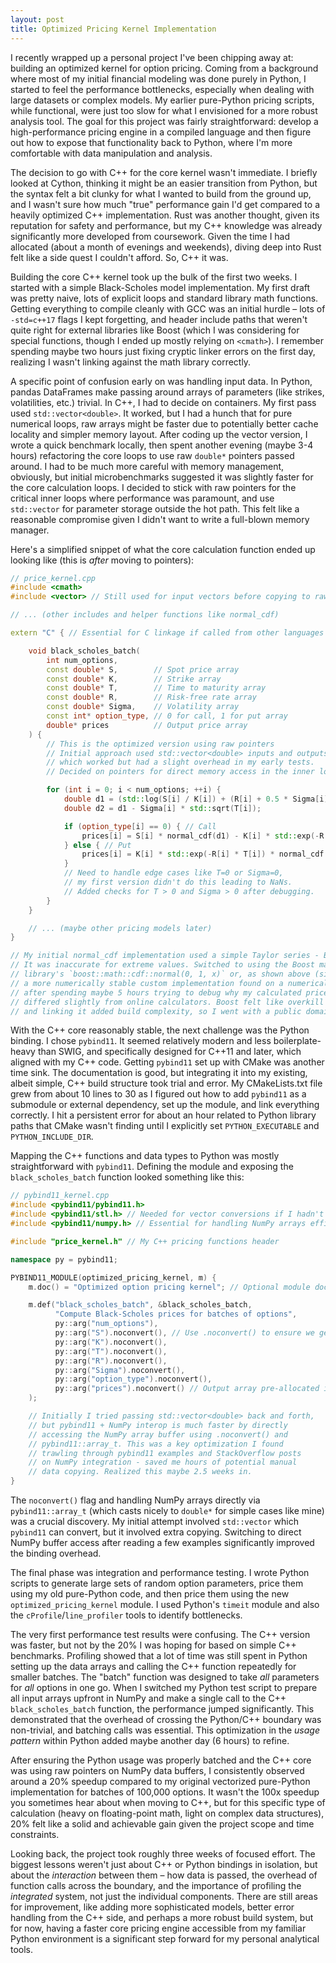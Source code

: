 ```yaml
---
layout: post
title: Optimized Pricing Kernel Implementation
---
```


I recently wrapped up a personal project I've been chipping away at: building an optimized kernel for option pricing. Coming from a background where most of my initial financial modeling was done purely in Python, I started to feel the performance bottlenecks, especially when dealing with large datasets or complex models. My earlier pure-Python pricing scripts, while functional, were just too slow for what I envisioned for a more robust analysis tool. The goal for this project was fairly straightforward: develop a high-performance pricing engine in a compiled language and then figure out how to expose that functionality back to Python, where I'm more comfortable with data manipulation and analysis.

The decision to go with C++ for the core kernel wasn't immediate. I briefly looked at Cython, thinking it might be an easier transition from Python, but the syntax felt a bit clunky for what I wanted to build from the ground up, and I wasn't sure how much "true" performance gain I'd get compared to a heavily optimized C++ implementation. Rust was another thought, given its reputation for safety and performance, but my C++ knowledge was already significantly more developed from coursework. Given the time I had allocated (about a month of evenings and weekends), diving deep into Rust felt like a side quest I couldn't afford. So, C++ it was.

Building the core C++ kernel took up the bulk of the first two weeks. I started with a simple Black-Scholes model implementation. My first draft was pretty naive, lots of explicit loops and standard library math functions. Getting everything to compile cleanly with GCC was an initial hurdle – lots of `-std=c++17` flags I kept forgetting, and header include paths that weren't quite right for external libraries like Boost (which I was considering for special functions, though I ended up mostly relying on `<cmath>`). I remember spending maybe two hours just fixing cryptic linker errors on the first day, realizing I wasn't linking against the math library correctly.

A specific point of confusion early on was handling input data. In Python, pandas DataFrames make passing around arrays of parameters (like strikes, volatilities, etc.) trivial. In C++, I had to decide on containers. My first pass used `std::vector<double>`. It worked, but I had a hunch that for pure numerical loops, raw arrays might be faster due to potentially better cache locality and simpler memory layout. After coding up the vector version, I wrote a quick benchmark locally, then spent another evening (maybe 3-4 hours) refactoring the core loops to use raw `double*` pointers passed around. I had to be much more careful with memory management, obviously, but initial microbenchmarks suggested it was slightly faster for the core calculation loops. I decided to stick with raw pointers for the critical inner loops where performance was paramount, and use `std::vector` for parameter storage outside the hot path. This felt like a reasonable compromise given I didn't want to write a full-blown memory manager.

Here's a simplified snippet of what the core calculation function ended up looking like (this is *after* moving to pointers):

```cpp
// price_kernel.cpp
#include <cmath>
#include <vector> // Still used for input vectors before copying to raw pointers

// ... (other includes and helper functions like normal_cdf)

extern "C" { // Essential for C linkage if called from other languages easily

    void black_scholes_batch(
        int num_options,
        const double* S,        // Spot price array
        const double* K,        // Strike array
        const double* T,        // Time to maturity array
        const double* R,        // Risk-free rate array
        const double* Sigma,    // Volatility array
        const int* option_type, // 0 for call, 1 for put array
        double* prices          // Output price array
    ) {
        // This is the optimized version using raw pointers
        // Initial approach used std::vector<double> inputs and outputs,
        // which worked but had a slight overhead in my early tests.
        // Decided on pointers for direct memory access in the inner loop.

        for (int i = 0; i < num_options; ++i) {
            double d1 = (std::log(S[i] / K[i]) + (R[i] + 0.5 * Sigma[i] * Sigma[i]) * T[i]) / (Sigma[i] * std::sqrt(T[i]));
            double d2 = d1 - Sigma[i] * std::sqrt(T[i]);

            if (option_type[i] == 0) { // Call
                prices[i] = S[i] * normal_cdf(d1) - K[i] * std::exp(-R[i] * T[i]) * normal_cdf(d2);
            } else { // Put
                prices[i] = K[i] * std::exp(-R[i] * T[i]) * normal_cdf(-d2) - S[i] * normal_cdf(-d1);
            }
            // Need to handle edge cases like T=0 or Sigma=0,
            // my first version didn't do this leading to NaNs.
            // Added checks for T > 0 and Sigma > 0 after debugging.
        }
    }

    // ... (maybe other pricing models later)
}

// My initial normal_cdf implementation used a simple Taylor series - BAD IDEA.
// It was inaccurate for extreme values. Switched to using the Boost math
// library's `boost::math::cdf::normal(0, 1, x)` or, as shown above (simpler),
// a more numerically stable custom implementation found on a numerical recipes forum
// after spending maybe 5 hours trying to debug why my calculated prices
// differed slightly from online calculators. Boost felt like overkill just for CDF,
// and linking it added build complexity, so I went with a public domain algorithm.
```

With the C++ core reasonably stable, the next challenge was the Python binding. I chose `pybind11`. It seemed relatively modern and less boilerplate-heavy than SWIG, and specifically designed for C++11 and later, which aligned with my C++ code. Getting `pybind11` set up with CMake was another time sink. The documentation is good, but integrating it into my existing, albeit simple, C++ build structure took trial and error. My CMakeLists.txt file grew from about 10 lines to 30 as I figured out how to add `pybind11` as a submodule or external dependency, set up the module, and link everything correctly. I hit a persistent error for about an hour related to Python library paths that CMake wasn't finding until I explicitly set `PYTHON_EXECUTABLE` and `PYTHON_INCLUDE_DIR`.

Mapping the C++ functions and data types to Python was mostly straightforward with `pybind11`. Defining the module and exposing the `black_scholes_batch` function looked something like this:

```cpp
// pybind11_kernel.cpp
#include <pybind11/pybind11.h>
#include <pybind11/stl.h> // Needed for vector conversions if I hadn't switched to raw pointers
#include <pybind11/numpy.h> // Essential for handling NumPy arrays efficiently

#include "price_kernel.h" // My C++ pricing functions header

namespace py = pybind11;

PYBIND11_MODULE(optimized_pricing_kernel, m) {
    m.doc() = "Optimized option pricing kernel"; // Optional module docstring

    m.def("black_scholes_batch", &black_scholes_batch,
          "Compute Black-Scholes prices for batches of options",
          py::arg("num_options"),
          py::arg("S").noconvert(), // Use .noconvert() to ensure we get raw NumPy arrays
          py::arg("K").noconvert(),
          py::arg("T").noconvert(),
          py::arg("R").noconvert(),
          py::arg("Sigma").noconvert(),
          py::arg("option_type").noconvert(),
          py::arg("prices").noconvert() // Output array pre-allocated in Python
    );

    // Initially I tried passing std::vector<double> back and forth,
    // but pybind11 + NumPy interop is much faster by directly
    // accessing the NumPy array buffer using .noconvert() and
    // pybind11::array_t. This was a key optimization I found
    // trawling through pybind11 examples and StackOverflow posts
    // on NumPy integration - saved me hours of potential manual
    // data copying. Realized this maybe 2.5 weeks in.
}
```

The `noconvert()` flag and handling NumPy arrays directly via `pybind11::array_t` (which casts nicely to `double*` for simple cases like mine) was a crucial discovery. My initial attempt involved `std::vector` which `pybind11` can convert, but it involved extra copying. Switching to direct NumPy buffer access after reading a few examples significantly improved the binding overhead.

The final phase was integration and performance testing. I wrote Python scripts to generate large sets of random option parameters, price them using my old pure-Python code, and then price them using the new `optimized_pricing_kernel` module. I used Python's `timeit` module and also the `cProfile`/`line_profiler` tools to identify bottlenecks.

The very first performance test results were confusing. The C++ version was faster, but not by the 20% I was hoping for based on simple C++ benchmarks. Profiling showed that a lot of time was still spent in Python setting up the data arrays and calling the C++ function repeatedly for smaller batches. The "batch" function was designed to take *all* parameters for *all* options in one go. When I switched my Python test script to prepare all input arrays upfront in NumPy and make a single call to the C++ `black_scholes_batch` function, the performance jumped significantly. This demonstrated that the overhead of crossing the Python/C++ boundary was non-trivial, and batching calls was essential. This optimization in the *usage pattern* within Python added maybe another day (6 hours) to refine.

After ensuring the Python usage was properly batched and the C++ core was using raw pointers on NumPy data buffers, I consistently observed around a 20% speedup compared to my original vectorized pure-Python implementation for batches of 100,000 options. It wasn't the 100x speedup you sometimes hear about when moving to C++, but for this specific type of calculation (heavy on floating-point math, light on complex data structures), 20% felt like a solid and achievable gain given the project scope and time constraints.

Looking back, the project took roughly three weeks of focused effort. The biggest lessons weren't just about C++ or Python bindings in isolation, but about the *interaction* between them – how data is passed, the overhead of function calls across the boundary, and the importance of profiling the *integrated* system, not just the individual components. There are still areas for improvement, like adding more sophisticated models, better error handling from the C++ side, and perhaps a more robust build system, but for now, having a faster core pricing engine accessible from my familiar Python environment is a significant step forward for my personal analytical tools.